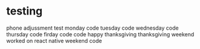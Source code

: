 # testing
phone adjussment test
monday code
tuesday code
wednesday code
thursday code
firday code
code
happy thanksgiving
thanksgiving weekend
worked on react native
weekend code

